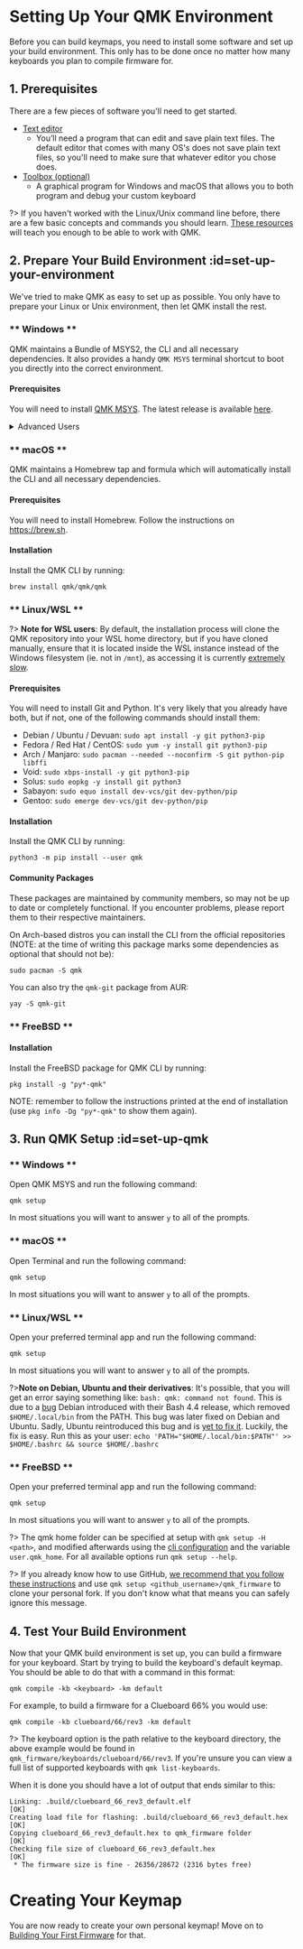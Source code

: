 # Setting Up Your QMK Environment

Before you can build keymaps, you need to install some software and set up your build environment. This only has to be done once no matter how many keyboards you plan to compile firmware for.

## 1. Prerequisites

There are a few pieces of software you'll need to get started.

* [Text editor](newbs_learn_more_resources.md#text-editor-resources)
  * You’ll need a program that can edit and save plain text files. The default editor that comes with many OS's does not save plain text files, so you'll need to make sure that whatever editor you chose does.
* [Toolbox (optional)](https://github.com/qmk/qmk_toolbox)
  * A graphical program for Windows and macOS that allows you to both program and debug your custom keyboard

?> If you haven't worked with the Linux/Unix command line before, there are a few basic concepts and commands you should learn. [These resources](newbs_learn_more_resources.md#command-line-resources) will teach you enough to be able to work with QMK.

## 2. Prepare Your Build Environment :id=set-up-your-environment

We've tried to make QMK as easy to set up as possible. You only have to prepare your Linux or Unix environment, then let QMK install the rest.

<!-- tabs:start -->

### ** Windows **

QMK maintains a Bundle of MSYS2, the CLI and all necessary dependencies. It also provides a handy `QMK MSYS` terminal shortcut to boot you directly into the correct environment.

#### Prerequisites

You will need to install [QMK MSYS](https://msys.qmk.fm/). The latest release is available [here](https://github.com/qmk/qmk_distro_msys/releases/latest).

<details>
  <summary>Advanced Users</summary>

!> <b style="font-size:150%">This process is not recommended for new users.</b>

If you'd like to manually install MSYS2, the following sections will walk you through the process.

#### Prerequisites

You will need to install [MSYS2](https://www.msys2.org). Once installed, close any open MSYS terminals (purple icon) and open a new MinGW 64-bit terminal (blue icon) from the Start Menu.

!> **NOTE:** The MinGW 64-bit terminal is *not* the same as the MSYS terminal that opens when installation is completed. Your prompt should say "MINGW64" in purple text, rather than "MSYS". See [this page](https://www.msys2.org/wiki/MSYS2-introduction/#subsystems) for more information on the differences.

#### Installation

Install the QMK CLI by running:

    pacman --needed --noconfirm --disable-download-timeout -S git mingw-w64-x86_64-python-qmk

</details>

### ** macOS **

QMK maintains a Homebrew tap and formula which will automatically install the CLI and all necessary dependencies.

#### Prerequisites

You will need to install Homebrew. Follow the instructions on https://brew.sh.

#### Installation

Install the QMK CLI by running:

    brew install qmk/qmk/qmk
    
### ** Linux/WSL **

?> **Note for WSL users**: By default, the installation process will clone the QMK repository into your WSL home directory, but if you have cloned manually, ensure that it is located inside the WSL instance instead of the Windows filesystem (ie. not in `/mnt`), as accessing it is currently [extremely slow](https://github.com/microsoft/WSL/issues/4197).

#### Prerequisites

You will need to install Git and Python. It's very likely that you already have both, but if not, one of the following commands should install them:

* Debian / Ubuntu / Devuan: `sudo apt install -y git python3-pip`
* Fedora / Red Hat / CentOS: `sudo yum -y install git python3-pip`
* Arch / Manjaro: `sudo pacman --needed --noconfirm -S git python-pip libffi`
* Void: `sudo xbps-install -y git python3-pip`
* Solus: `sudo eopkg -y install git python3`
* Sabayon: `sudo equo install dev-vcs/git dev-python/pip`
* Gentoo: `sudo emerge dev-vcs/git dev-python/pip`

#### Installation

Install the QMK CLI by running:

    python3 -m pip install --user qmk

#### Community Packages

These packages are maintained by community members, so may not be up to date or completely functional. If you encounter problems, please report them to their respective maintainers.

On Arch-based distros you can install the CLI from the official repositories (NOTE: at the time of writing this package marks some dependencies as optional that should not be):

    sudo pacman -S qmk

You can also try the `qmk-git` package from AUR:

    yay -S qmk-git

###  ** FreeBSD **

#### Installation

Install the FreeBSD package for QMK CLI by running:

    pkg install -g "py*-qmk"

NOTE: remember to follow the instructions printed at the end of installation (use `pkg info -Dg "py*-qmk"` to show them again).

<!-- tabs:end -->

## 3. Run QMK Setup :id=set-up-qmk

<!-- tabs:start -->

### ** Windows **

Open QMK MSYS and run the following command:

    qmk setup

In most situations you will want to answer `y` to all of the prompts.

### ** macOS **

Open Terminal and run the following command:

    qmk setup

In most situations you will want to answer `y` to all of the prompts.

### ** Linux/WSL **

Open your preferred terminal app and run the following command:

    qmk setup

In most situations you will want to answer `y` to all of the prompts.

?>**Note on Debian, Ubuntu and their derivatives**:
It's possible, that you will get an error saying something like: `bash: qmk: command not found`.
This is due to a [bug](https://bugs.debian.org/cgi-bin/bugreport.cgi?bug=839155) Debian introduced with their Bash 4.4 release, which removed `$HOME/.local/bin` from the PATH. This bug was later fixed on Debian and Ubuntu.
Sadly, Ubuntu reintroduced this bug and is [yet to fix it](https://bugs.launchpad.net/ubuntu/+source/bash/+bug/1588562).
Luckily, the fix is easy. Run this as your user: `echo 'PATH="$HOME/.local/bin:$PATH"' >> $HOME/.bashrc && source $HOME/.bashrc`

###  ** FreeBSD **

Open your preferred terminal app and run the following command:

    qmk setup

In most situations you will want to answer `y` to all of the prompts.

<!-- tabs:end -->

?> The qmk home folder can be specified at setup with `qmk setup -H <path>`, and modified afterwards using the [cli configuration](cli_configuration.md?id=single-key-example) and the variable `user.qmk_home`. For all available options run `qmk setup --help`.

?> If you already know how to use GitHub, [we recommend that you follow these instructions](getting_started_github.md) and use `qmk setup <github_username>/qmk_firmware` to clone your personal fork. If you don't know what that means you can safely ignore this message.

## 4. Test Your Build Environment

Now that your QMK build environment is set up, you can build a firmware for your keyboard. Start by trying to build the keyboard's default keymap. You should be able to do that with a command in this format:

    qmk compile -kb <keyboard> -km default

For example, to build a firmware for a Clueboard 66% you would use:

    qmk compile -kb clueboard/66/rev3 -km default

?> The keyboard option is the path relative to the keyboard directory, the above example would be found in `qmk_firmware/keyboards/clueboard/66/rev3`. If you're unsure you can view a full list of supported keyboards with `qmk list-keyboards`.

When it is done you should have a lot of output that ends similar to this:

```
Linking: .build/clueboard_66_rev3_default.elf                                                       [OK]
Creating load file for flashing: .build/clueboard_66_rev3_default.hex                               [OK]
Copying clueboard_66_rev3_default.hex to qmk_firmware folder                                        [OK]
Checking file size of clueboard_66_rev3_default.hex                                                 [OK]
 * The firmware size is fine - 26356/28672 (2316 bytes free)
```

# Creating Your Keymap

You are now ready to create your own personal keymap! Move on to [Building Your First Firmware](newbs_building_firmware.md) for that.
